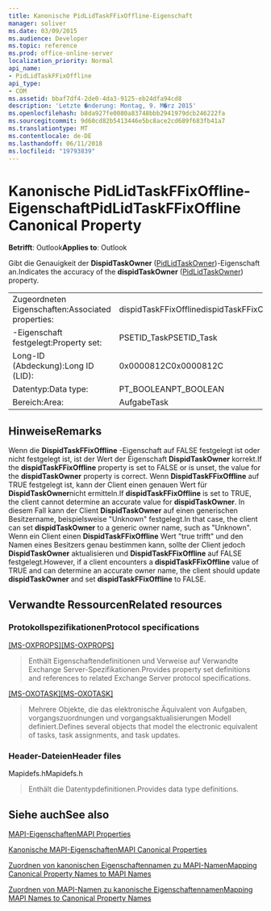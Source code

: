 ```yaml
---
title: Kanonische PidLidTaskFFixOffline-Eigenschaft
manager: soliver
ms.date: 03/09/2015
ms.audience: Developer
ms.topic: reference
ms.prod: office-online-server
localization_priority: Normal
api_name:
- PidLidTaskFFixOffline
api_type:
- COM
ms.assetid: bbaf7df4-2de0-4da3-9125-eb24dfa94cd8
description: 'Letzte �nderung: Montag, 9. M�rz 2015'
ms.openlocfilehash: b8da927fe0080a83748bbb2941979dcb246222fa
ms.sourcegitcommit: 9d60cd82b5413446e5bc8ace2cd689f683fb41a7
ms.translationtype: MT
ms.contentlocale: de-DE
ms.lasthandoff: 06/11/2018
ms.locfileid: "19793839"
---
```

# <a name="pidlidtaskffixoffline-canonical-property"></a><span data-ttu-id="f71c7-103">Kanonische PidLidTaskFFixOffline-Eigenschaft</span><span class="sxs-lookup"><span data-stu-id="f71c7-103">PidLidTaskFFixOffline Canonical Property</span></span>

  
  
<span data-ttu-id="f71c7-104">**Betrifft**: Outlook</span><span class="sxs-lookup"><span data-stu-id="f71c7-104">**Applies to**: Outlook</span></span> 
  
<span data-ttu-id="f71c7-105">Gibt die Genauigkeit der **DispidTaskOwner** ([PidLidTaskOwner](pidlidtaskowner-canonical-property.md))-Eigenschaft an.</span><span class="sxs-lookup"><span data-stu-id="f71c7-105">Indicates the accuracy of the **dispidTaskOwner** ([PidLidTaskOwner](pidlidtaskowner-canonical-property.md)) property.</span></span>
  
|||
|:-----|:-----|
|<span data-ttu-id="f71c7-106">Zugeordneten Eigenschaften:</span><span class="sxs-lookup"><span data-stu-id="f71c7-106">Associated properties:</span></span>  <br/> |<span data-ttu-id="f71c7-107">dispidTaskFFixOffline</span><span class="sxs-lookup"><span data-stu-id="f71c7-107">dispidTaskFFixOffline</span></span>  <br/> |
|<span data-ttu-id="f71c7-108">-Eigenschaft festgelegt:</span><span class="sxs-lookup"><span data-stu-id="f71c7-108">Property set:</span></span>  <br/> |<span data-ttu-id="f71c7-109">PSETID_Task</span><span class="sxs-lookup"><span data-stu-id="f71c7-109">PSETID_Task</span></span>  <br/> |
|<span data-ttu-id="f71c7-110">Long-ID (Abdeckung):</span><span class="sxs-lookup"><span data-stu-id="f71c7-110">Long ID (LID):</span></span>  <br/> |<span data-ttu-id="f71c7-111">0x0000812C</span><span class="sxs-lookup"><span data-stu-id="f71c7-111">0x0000812C</span></span>  <br/> |
|<span data-ttu-id="f71c7-112">Datentyp:</span><span class="sxs-lookup"><span data-stu-id="f71c7-112">Data type:</span></span>  <br/> |<span data-ttu-id="f71c7-113">PT_BOOLEAN</span><span class="sxs-lookup"><span data-stu-id="f71c7-113">PT_BOOLEAN</span></span>  <br/> |
|<span data-ttu-id="f71c7-114">Bereich:</span><span class="sxs-lookup"><span data-stu-id="f71c7-114">Area:</span></span>  <br/> |<span data-ttu-id="f71c7-115">Aufgabe</span><span class="sxs-lookup"><span data-stu-id="f71c7-115">Task</span></span>  <br/> |
   
## <a name="remarks"></a><span data-ttu-id="f71c7-116">Hinweise</span><span class="sxs-lookup"><span data-stu-id="f71c7-116">Remarks</span></span>

<span data-ttu-id="f71c7-117">Wenn die **DispidTaskFFixOffline** -Eigenschaft auf FALSE festgelegt ist oder nicht festgelegt ist, ist der Wert der Eigenschaft **DispidTaskOwner** korrekt.</span><span class="sxs-lookup"><span data-stu-id="f71c7-117">If the **dispidTaskFFixOffline** property is set to FALSE or is unset, the value for the **dispidTaskOwner** property is correct.</span></span> <span data-ttu-id="f71c7-118">Wenn **DispidTaskFFixOffline** auf TRUE festgelegt ist, kann der Client einen genauen Wert für **DispidTaskOwner**nicht ermitteln.</span><span class="sxs-lookup"><span data-stu-id="f71c7-118">If **dispidTaskFFixOffline** is set to TRUE, the client cannot determine an accurate value for **dispidTaskOwner**.</span></span> <span data-ttu-id="f71c7-119">In diesem Fall kann der Client **DispidTaskOwner** auf einen generischen Besitzername, beispielsweise "Unknown" festgelegt.</span><span class="sxs-lookup"><span data-stu-id="f71c7-119">In that case, the client can set **dispidTaskOwner** to a generic owner name, such as "Unknown".</span></span> <span data-ttu-id="f71c7-120">Wenn ein Client einen **DispidTaskFFixOffline** Wert "true trifft" und den Namen eines Besitzers genau bestimmen kann, sollte der Client jedoch **DispidTaskOwner** aktualisieren und **DispidTaskFFixOffline** auf FALSE festgelegt.</span><span class="sxs-lookup"><span data-stu-id="f71c7-120">However, if a client encounters a **dispidTaskFFixOffline** value of TRUE and can determine an accurate owner name, the client should update **dispidTaskOwner** and set **dispidTaskFFixOffline** to FALSE.</span></span> 
  
## <a name="related-resources"></a><span data-ttu-id="f71c7-121">Verwandte Ressourcen</span><span class="sxs-lookup"><span data-stu-id="f71c7-121">Related resources</span></span>

### <a name="protocol-specifications"></a><span data-ttu-id="f71c7-122">Protokollspezifikationen</span><span class="sxs-lookup"><span data-stu-id="f71c7-122">Protocol specifications</span></span>

<span data-ttu-id="f71c7-123">[[MS-OXPROPS]](http://msdn.microsoft.com/library/f6ab1613-aefe-447d-a49c-18217230b148%28Office.15%29.aspx)</span><span class="sxs-lookup"><span data-stu-id="f71c7-123">[[MS-OXPROPS]](http://msdn.microsoft.com/library/f6ab1613-aefe-447d-a49c-18217230b148%28Office.15%29.aspx)</span></span>
  
> <span data-ttu-id="f71c7-124">Enthält Eigenschaftendefinitionen und Verweise auf Verwandte Exchange Server-Spezifikationen.</span><span class="sxs-lookup"><span data-stu-id="f71c7-124">Provides property set definitions and references to related Exchange Server protocol specifications.</span></span>
    
<span data-ttu-id="f71c7-125">[[MS-OXOTASK]](http://msdn.microsoft.com/library/55600ec0-6195-4730-8436-59c7931ef27e%28Office.15%29.aspx)</span><span class="sxs-lookup"><span data-stu-id="f71c7-125">[[MS-OXOTASK]](http://msdn.microsoft.com/library/55600ec0-6195-4730-8436-59c7931ef27e%28Office.15%29.aspx)</span></span>
  
> <span data-ttu-id="f71c7-126">Mehrere Objekte, die das elektronische Äquivalent von Aufgaben, vorgangszuordnungen und vorgangsaktualisierungen Modell definiert.</span><span class="sxs-lookup"><span data-stu-id="f71c7-126">Defines several objects that model the electronic equivalent of tasks, task assignments, and task updates.</span></span> 
    
### <a name="header-files"></a><span data-ttu-id="f71c7-127">Header-Dateien</span><span class="sxs-lookup"><span data-stu-id="f71c7-127">Header files</span></span>

<span data-ttu-id="f71c7-128">Mapidefs.h</span><span class="sxs-lookup"><span data-stu-id="f71c7-128">Mapidefs.h</span></span>
  
> <span data-ttu-id="f71c7-129">Enthält die Datentypdefinitionen.</span><span class="sxs-lookup"><span data-stu-id="f71c7-129">Provides data type definitions.</span></span>
    
## <a name="see-also"></a><span data-ttu-id="f71c7-130">Siehe auch</span><span class="sxs-lookup"><span data-stu-id="f71c7-130">See also</span></span>



[<span data-ttu-id="f71c7-131">MAPI-Eigenschaften</span><span class="sxs-lookup"><span data-stu-id="f71c7-131">MAPI Properties</span></span>](mapi-properties.md)
  
[<span data-ttu-id="f71c7-132">Kanonische MAPI-Eigenschaften</span><span class="sxs-lookup"><span data-stu-id="f71c7-132">MAPI Canonical Properties</span></span>](mapi-canonical-properties.md)
  
[<span data-ttu-id="f71c7-133">Zuordnen von kanonischen Eigenschaftennamen zu MAPI-Namen</span><span class="sxs-lookup"><span data-stu-id="f71c7-133">Mapping Canonical Property Names to MAPI Names</span></span>](mapping-canonical-property-names-to-mapi-names.md)
  
[<span data-ttu-id="f71c7-134">Zuordnen von MAPI-Namen zu kanonische Eigenschaftennamen</span><span class="sxs-lookup"><span data-stu-id="f71c7-134">Mapping MAPI Names to Canonical Property Names</span></span>](mapping-mapi-names-to-canonical-property-names.md)

